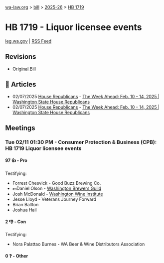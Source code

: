 [wa-law.org](/) > [bill](/bill/) > [2025-26](/bill/2025-26/) > [HB 1719](/bill/2025-26/hb/1719/)

# HB 1719 - Liquor licensee events
[leg.wa.gov](https://app.leg.wa.gov/billsummary?BillNumber=1719&Year=2025&Initiative=false) | [RSS Feed](./rss.xml)

## Revisions
* [Original Bill](1/)

## 📰 Articles
* 02/07/2025 [House Republicans](/org/house_republicans/) - [The Week Ahead: Feb. 10 - 14, 2025 | Washington State House Republicans](http://houserepublicans.wa.gov/week/the-week-ahead-feb-10-14-2025/#:~:text=HB%201719)
* 02/07/2025 [House Republicans](/org/house_republicans/) - [The Week Ahead: Feb. 10 - 14, 2025 | Washington State House Republicans](https://houserepublicans.wa.gov/week/the-week-ahead-feb-10-14-2025/#:~:text=HB%201719)

## Meetings
### Tue 02/11 01:30 PM - Consumer Protection & Business (CPB): HB 1719 Liquor licensee events
#### 97 👍 - Pro
Testifying:
* Forrest Chesvick - Good Buzz Brewing Co.
* 💵Daniel Olson - [Washington Brewers Guild](/org/washington_brewers_guild/)
* Josh McDonald - [Washington Wine Institute](/org/washington_wine_institute/)
* Jesse Lloyd - Veterans Journey Forward
* Brian Ballton
* Joshua Hail

#### 2 👎 - Con
Testifying:
* Nora Palattao Burnes - WA Beer & Wine Distributors Association

#### 0 ❓ - Other
